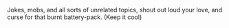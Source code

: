 Jokes, mobs, and all sorts of unrelated topics, shout out loud your love, and curse for that burnt battery-pack.  (Keep it  cool)

